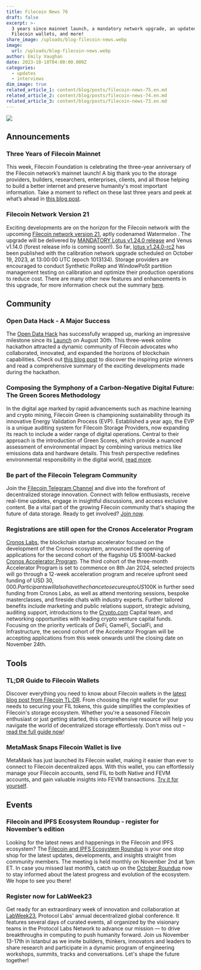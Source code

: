 ```yaml
---
title: Filecoin News 76
draft: false
excerpt: >-
  3 years since mainnet launch, a mandatory network upgrade, an updated guide to
  Filecoin wallets, and more!
share_image: /uploads/blog-filecoin-news.webp
image:
  url: /uploads/blog-filecoin-news.webp
author: Emily Vaughan
date: 2023-10-18T04:00:00.000Z
categories:
  - updates
  - interviews
dim_image: true
related_article_1: content/blog/posts/filecoin-news-75.en.md
related_article_2: content/blog/posts/filecoin-news-74.en.md
related_article_3: content/blog/posts/filecoin-news-73.en.md
---
```


![](/uploads/Filecoin-News-76.webp)

## Announcements

### Three Years of Filecoin Mainnet

This week, Filecoin Foundation is celebrating the three-year anniversary of the Filecoin network’s mainnet launch! A big thank you to the storage providers, builders, researchers, enterprises, clients, and all those helping to build a better internet and preserve humanity's most important information. Take a moment to reflect on these last three years and peek at what’s ahead in [this blog post](https://fil.org/blog/filecoin-mainnet-marks-three-years/).

### Filecoin Network Version 21

Exciting developments are on the horizon for the Filecoin network with the upcoming [Filecoin network version 21](https://github.com/filecoin-project/community/discussions/74?sort=new#discussioncomment-7274188), aptly codenamed Watermelon . The upgrade will be delivered by [MANDATORY Lotus v1.24.0 release](https://github.com/filecoin-project/lotus/discussions/11334) and Venus v1.14.0 (forest release info is coming soon!). So far, [lotus v1.24.0-rc2](https://github.com/filecoin-project/lotus/releases/tag/v1.24.0-rc2) has been published with the calibration network upgrade scheduled on October 19, 2023, at 13:00:00 UTC (epoch 1013134). Storage providers are encouraged to conduct Synthetic PoRep and WindowPoSt partition management testing on calibration and optimize their production operations to reduce cost. There are many other new features and enhancements in this upgrade, for more information check out the summary [here](https://github.com/filecoin-project/core-devs/blob/master/Network%20Upgrades/v21.md).

## Community 

### Open Data Hack - A Major Success

The [Open Data Hack](https://www.encode.club/open-data-hack) has successfully wrapped up, marking an impressive milestone since its [Launch](https://youtu.be/uGaJgHFYWwU?si=fG7gsYr2sgY7ugnS) on August 30th. This three-week online hackathon attracted a dynamic community of Filecoin advocates who collaborated, innovated, and expanded the horizons of blockchain capabilities. Check out [this blog post](https://www.blog.encode.club/open-data-hack-powered-by-filecoin-prizewinners-and-summary-dcdf52059867) to discover the inspiring prize winners and read a comprehensive summary of the exciting developments made during the hackathon.

### Composing the Symphony of a Carbon-Negative Digital Future: The Green Scores Methodology

In the digital age marked by rapid advancements such as machine learning and crypto mining, Filecoin Green is championing sustainability through its innovative Energy Validation Process (EVP). Established a year ago, the EVP is a unique auditing system for Filecoin Storage Providers, now expanding its reach to include a wider range of digital operations. Central to their approach is the introduction of Green Scores, which provide a nuanced assessment of environmental impact by combining various metrics like emissions data and hardware details. This fresh perspective redefines environmental responsibility in the digital world, [read more](https://medium.com/@filecoingreen/composing-the-symphony-of-a-carbon-negative-digital-future-the-green-scores-methodology-f5aeaa20797e).

### Be part of the Filecoin Telegram Community

Join the [Filecoin Telegram Channel](https://t.me/Filecoin) and dive into the forefront of decentralized storage innovation. Connect with fellow enthusiasts, receive real-time updates, engage in insightful discussions, and access exclusive content. Be a vital part of the growing Filecoin community that's shaping the future of data storage. Ready to get involved? [Join now](https://t.me/Filecoin).

### Registrations are still open for the Cronos Accelerator Program

[Cronos Labs](https://www.cronoslabs.org/), the blockchain startup accelerator focused on the development of the Cronos ecosystem, announced the opening of applications for the second cohort of the flagship US $100M-backed [Cronos Accelerator Program](https://cronos.org/accelerators). The third cohort of the three-month Accelerator Program is set to commence on 8th Jan 2024, selected projects will go through a 12-week acceleration program and receive upfront seed funding of USD $30,000. Participants will also have the chance to secure up to US$100K in further seed funding from Cronos Labs, as well as attend mentoring sessions, bespoke masterclasses, and fireside chats with industry experts. Further tailored benefits include marketing and public relations support, strategic advising, auditing support, introductions to the [Crypto.com](https://crypto.com/) Capital team, and networking opportunities with leading crypto venture capital funds. Focusing on the priority verticals of DeFi, GameFi, SocialFi, and Infrastructure, the second cohort of the Accelerator Program will be accepting applications from this week onwards until the closing date on November 24th.

## Tools

### TL;DR Guide to Filecoin Wallets

Discover everything you need to know about Filecoin wallets in the [latest blog post from Filecoin TL;DR](https://filecointldr.io/article/tldr-guide-to-filecoin-wallets). From choosing the right wallet for your needs to securing your FIL tokens, this guide simplifies the complexities of Filecoin's storage ecosystem. Whether you're a seasoned Filecoin enthusiast or just getting started, this comprehensive resource will help you navigate the world of decentralized storage effortlessly. Don't miss out – [read the full guide now](https://filecointldr.io/article/tldr-guide-to-filecoin-wallets)!

### MetaMask Snaps Filecoin Wallet is live

MetaMask has just launched its Filecoin wallet, making it easier than ever to connect to Filecoin decentralized apps. With this wallet, you can effortlessly manage your Filecoin accounts, send FIL to both Native and FEVM accounts, and gain valuable insights into FEVM transactions. [Try it for yourself](https://snaps.metamask.io/snap/npm/filsnap/).

## Events 

### Filecoin and IPFS Ecosystem Roundup - register for November’s edition

Looking for the latest news and happenings in the Filecoin and IPFS ecosystem? The [Filecoin and IPFS Ecosystem Roundup](https://www.youtube.com/watch?v=rn1nLUqJ4HM) is your one stop shop for the latest updates, developments, and insights straight from community members. The meeting is held monthly on November 2nd at 1pm ET. In case you missed last month’s, catch up on the [October Roundup](https://www.youtube.com/watch?v=rn1nLUqJ4HM) now to stay informed about the latest progress and evolution of the ecosystem. We hope to see you there!

### Register now for LabWeek23

Get ready for an extraordinary week of innovation and collaboration at [LabWeek23](https://23.labweek.io/), Protocol Labs' annual decentralized global conference. It features several days of curated events, all organized by the visionary teams in the Protocol Labs Network to advance our mission — to drive breakthroughs in computing to push humanity forward. Join us November 13-17th in Istanbul as we invite builders, thinkers, innovators and leaders to share research and participate in a dynamic program of engineering workshops, summits, tracks and conversations. Let's shape the future together!
